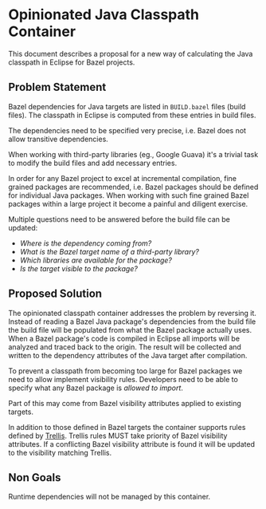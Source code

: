 # Opinionated Java Classpath Container

This document describes a proposal for a new way of calculating the Java classpath in Eclipse for Bazel projects.

## Problem Statement

Bazel dependencies for Java targets are listed in `BUILD.bazel` files (build files).
The classpath in Eclipse is computed from these entries in build files.

The dependencies need to be specified very precise, i.e. Bazel does not allow transitive dependencies.

When working with third-party libraries (eg., Google Guava) it's a trivial task to modify the build files and add necessary entries.

In order for any Bazel project to excel at incremental compilation, fine grained packages are recommended, i.e. Bazel packages should be defined for individual Java packages.
When working with such fine grained Bazel packages within a large project it become a painful and diligent exercise.

Multiple questions need to be answered before the build file can be updated:
- *Where is the dependency coming from?*
- *What is the Bazel target name of a third-party library?*
- *Which libraries are available for the package?*
- *Is the target visible to the package?*


## Proposed Solution

The opinionated classpath container addresses the problem by reversing it.
Instead of reading a Bazel Java package's dependencies from the build file the build file will be populated from what the Bazel package actually uses.
When a Bazel package's code is compiled in Eclipse all imports will be analyzed and traced back to the origin.
The result will be collected and written to the dependency attributes of the Java target after compilation.

To prevent a classpath from becoming too large for Bazel packages we need to allow implement visibility rules.
Developers need to be able to specify what any Bazel package is *allowed to import*.

Part of this may come from Bazel visibility attributes applied to existing targets.

In addition to those defined in Bazel targets the container supports rules defined by [Trellis](https://github.com/salesforce/trellis).
Trellis rules MUST take priority of Bazel visibility attributes.
If a conflicting Bazel visibility attribute is found it will be updated to the visibility matching Trellis.

## Non Goals

Runtime dependencies will not be managed by this container.
